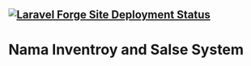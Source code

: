 [![Laravel Forge Site Deployment Status](https://img.shields.io/endpoint?url=https%3A%2F%2Fforge.laravel.com%2Fsite-badges%2Fb4300804-07d5-4a0a-a053-632523cfabdd%3Fcommit%3D1&style=for-the-badge)](https://forge.laravel.com/servers/741800/sites/2188548)
---
# Nama Inventroy and Salse System
